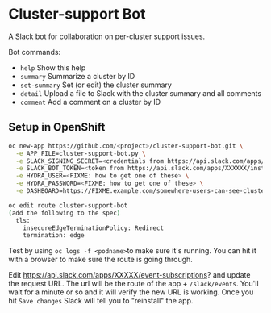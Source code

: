 # Cluster-support Bot

A Slack bot for collaboration on per-cluster support issues.

Bot commands:

* `help`              Show this help
* `summary`           Summarize a cluster by ID
* `set-summary`       Set (or edit) the cluster summary
* `detail`            Upload a file to Slack with the cluster summary and all comments
* `comment`           Add a comment on a cluster by ID

## Setup in OpenShift

```sh
oc new-app https://github.com/<project>/cluster-support-bot.git \
  -e APP_FILE=cluster-support-bot.py \
  -e SLACK_SIGNING_SECRET=<credentials from https://api.slack.com/apps/XXXXX/general?> \
  -e SLACK_BOT_TOKEN=<token from https://api.slack.com/apps/XXXXXX/install-on-team?> \
  -e HYDRA_USER=<FIXME: how to get one of these> \
  -e HYDRA_PASSWORD=<FIXME: how to get one of these> \
  -e DASHBOARD=https://FIXME.example.com/somewhere-users-can-see-cluster-details?cluster-id=
```

```sh
oc edit route cluster-support-bot
(add the following to the spec)
  tls:
    insecureEdgeTerminationPolicy: Redirect
    termination: edge
```

Test by using `oc logs -f <podname>`to make sure it's running.  You can hit it
with a browser to make sure the route is going through.

Edit https://api.slack.com/apps/XXXXX/event-subscriptions? and update the
request URL.  The url will be the route of the app + `/slack/events`.  You'll
wait for a minute or so and it will verify the new URL is working.  Once you
hit `Save changes` Slack will tell you to "reinstall" the app.
